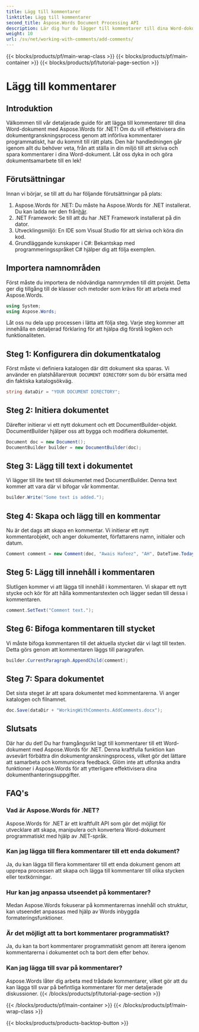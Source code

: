 ```yaml
---
title: Lägg till kommentarer
linktitle: Lägg till kommentarer
second_title: Aspose.Words Document Processing API
description: Lär dig hur du lägger till kommentarer till dina Word-dokument med Aspose.Words för .NET med vår guide. Förbättra din dokumentsamarbetsprocess utan ansträngning.
weight: 10
url: /sv/net/working-with-comments/add-comments/
---
```


{{< blocks/products/pf/main-wrap-class >}}
{{< blocks/products/pf/main-container >}}
{{< blocks/products/pf/tutorial-page-section >}}

# Lägg till kommentarer

## Introduktion

Välkommen till vår detaljerade guide för att lägga till kommentarer till dina Word-dokument med Aspose.Words för .NET! Om du vill effektivisera din dokumentgranskningsprocess genom att införliva kommentarer programmatiskt, har du kommit till rätt plats. Den här handledningen går igenom allt du behöver veta, från att ställa in din miljö till att skriva och spara kommentarer i dina Word-dokument. Låt oss dyka in och göra dokumentsamarbete till en lek!

## Förutsättningar

Innan vi börjar, se till att du har följande förutsättningar på plats:

1. Aspose.Words för .NET: Du måste ha Aspose.Words för .NET installerat. Du kan ladda ner den från[här](https://releases.aspose.com/words/net/).
2. .NET Framework: Se till att du har .NET Framework installerat på din dator.
3. Utvecklingsmiljö: En IDE som Visual Studio för att skriva och köra din kod.
4. Grundläggande kunskaper i C#: Bekantskap med programmeringsspråket C# hjälper dig att följa exemplen.

## Importera namnområden

Först måste du importera de nödvändiga namnrymden till ditt projekt. Detta ger dig tillgång till de klasser och metoder som krävs för att arbeta med Aspose.Words.

```csharp
using System;
using Aspose.Words;
```

Låt oss nu dela upp processen i lätta att följa steg. Varje steg kommer att innehålla en detaljerad förklaring för att hjälpa dig förstå logiken och funktionaliteten.

## Steg 1: Konfigurera din dokumentkatalog

 Först måste vi definiera katalogen där ditt dokument ska sparas. Vi använder en platshållare`YOUR DOCUMENT DIRECTORY` som du bör ersätta med din faktiska katalogsökväg.

```csharp
string dataDir = "YOUR DOCUMENT DIRECTORY";
```

## Steg 2: Initiera dokumentet

Därefter initierar vi ett nytt dokument och ett DocumentBuilder-objekt. DocumentBuilder hjälper oss att bygga och modifiera dokumentet.

```csharp
Document doc = new Document();
DocumentBuilder builder = new DocumentBuilder(doc);
```

## Steg 3: Lägg till text i dokumentet

Vi lägger till lite text till dokumentet med DocumentBuilder. Denna text kommer att vara där vi bifogar vår kommentar.

```csharp
builder.Write("Some text is added.");
```

## Steg 4: Skapa och lägg till en kommentar

Nu är det dags att skapa en kommentar. Vi initierar ett nytt kommentarobjekt, och anger dokumentet, författarens namn, initialer och datum.

```csharp
Comment comment = new Comment(doc, "Awais Hafeez", "AH", DateTime.Today);
```

## Steg 5: Lägg till innehåll i kommentaren

Slutligen kommer vi att lägga till innehåll i kommentaren. Vi skapar ett nytt stycke och kör för att hålla kommentarstexten och lägger sedan till dessa i kommentaren.

```csharp
comment.SetText("Comment text.");
```

## Steg 6: Bifoga kommentaren till stycket

Vi måste bifoga kommentaren till det aktuella stycket där vi lagt till texten. Detta görs genom att kommentaren läggs till paragrafen.

```csharp
builder.CurrentParagraph.AppendChild(comment);
```

## Steg 7: Spara dokumentet

Det sista steget är att spara dokumentet med kommentarerna. Vi anger katalogen och filnamnet.

```csharp
doc.Save(dataDir + "WorkingWithComments.AddComments.docx");
```

## Slutsats

Där har du det! Du har framgångsrikt lagt till kommentarer till ett Word-dokument med Aspose.Words för .NET. Denna kraftfulla funktion kan avsevärt förbättra din dokumentgranskningsprocess, vilket gör det lättare att samarbeta och kommunicera feedback. Glöm inte att utforska andra funktioner i Aspose.Words för att ytterligare effektivisera dina dokumenthanteringsuppgifter.

## FAQ's

### Vad är Aspose.Words för .NET?

Aspose.Words för .NET är ett kraftfullt API som gör det möjligt för utvecklare att skapa, manipulera och konvertera Word-dokument programmatiskt med hjälp av .NET-språk.

### Kan jag lägga till flera kommentarer till ett enda dokument?

Ja, du kan lägga till flera kommentarer till ett enda dokument genom att upprepa processen att skapa och lägga till kommentarer till olika stycken eller textkörningar.

### Hur kan jag anpassa utseendet på kommentarer?

Medan Aspose.Words fokuserar på kommentarernas innehåll och struktur, kan utseendet anpassas med hjälp av Words inbyggda formateringsfunktioner.

### Är det möjligt att ta bort kommentarer programmatiskt?

Ja, du kan ta bort kommentarer programmatiskt genom att iterera igenom kommentarerna i dokumentet och ta bort dem efter behov.

### Kan jag lägga till svar på kommentarer?

Aspose.Words låter dig arbeta med trådade kommentarer, vilket gör att du kan lägga till svar på befintliga kommentarer för mer detaljerade diskussioner.
{{< /blocks/products/pf/tutorial-page-section >}}

{{< /blocks/products/pf/main-container >}}
{{< /blocks/products/pf/main-wrap-class >}}

{{< blocks/products/products-backtop-button >}}
